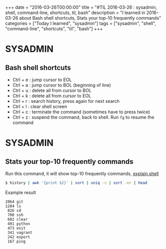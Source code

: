 +++
date = "2016-03-26T00:00:00"
title = "#TIL 2016-03-26 : sysadmin, shell, command-line, shortcuts, til, bash"
description = "I learned in 2016-03-26 about Bash shell shortcuts, Stats your top-10 frequently commands"
categories = ["Today I learned", "sysadmin"]
tags = ["sysadmin", "shell", "command-line", "shortcuts", "til", "bash"]
+++


# SYSADMIN

## Bash shell shortcuts

- Ctrl + e : jump cursor to EOL
- Ctrl + a : jump cursor to BOL (beginning of line)
- Ctrl + u : delete all from cursor to BOL
- Ctrl + k : delete all from cursor to EOL
- Ctrl + r : search history, press again for next search
- Ctrl + l : clear shell screen
- Ctrl + c : terminate the command (sometimes have to press twice)
- Ctrl + z : suspend the command, back to shell. Run `fg` to resume the command

# SYSADMIN

## Stats your top-10 frequently commands

Run this command, it will show top-10 frequently commands, [explain shell](http://explainshell.com/explain?cmd=history+%7C+awk+%27%7Bprint+%242%7D%27+%7C+sort+%7C+uniq+-c+%7C+sort+-nr+%7C+head)

```bash
$ history | awk '{print $2}' | sort | uniq -c | sort -nr | head
```

Example result

```
2064 git
1284 ls
 826 cd
 700 ssh
 602 clear
 491 python
 473 exit
 341 vagrant
 242 export
 167 ping
```
